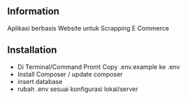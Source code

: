 ## Information
Aplikasi berbasis Website untuk Scrapping E Commerce

## Installation
- Di Terminal/Command Promt Copy .env.example ke .env
- Install Composer / update composer
- insert database
- rubah .env sesuai konfigurasi lokal/server